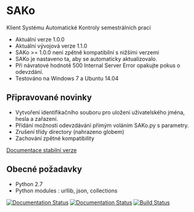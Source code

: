 SAKo
====
Klient Systému Automatické Kontroly semestrálních prací

* Aktuální verze 1.0.0
* Aktuální vývojová verze 1.1.0 
* SAKo >= 1.0.0 není zpětně kompatibilní s nižšími verzemi
* SAKo je nastaveno ta, aby se automaticky aktualizovalo.
* Při návratové hodnotě 500 Internal Server Error opakujte pokus o odevzdání.
* Testováno na Windows 7 a Ubuntu 14.04

 
Připravované novinky 
--------------------
* Vytvoření identifikačního souboru pro uložení uživatelského jména, hesla a zařazení.
* Přidání možnosti odevzdávání přímým voláním SAKo.py s parametry.
* Zrušení třídy directory (nahrazeno globem)
* Zachování zpětné kompatibility

[Documentace stabilní verze](http://sako.readthedocs.org/cs/v1.0.0/)


Obecné požadavky 
----------------
* Python 2.7
* Python modules : urllib, json, collections

[![Documentation Status](https://readthedocs.org/projects/sako/badge/?version=latest)](https://readthedocs.org/projects/sako/?badge=latest)
[![Documentation Status](https://readthedocs.org/projects/sako/badge/?version=v1.0.0)](https://readthedocs.org/projects/sako/?badge=v1.0.0b)
[![Build Status](https://travis-ci.org/neduchal/SAKo.svg?branch=master)](https://travis-ci.org/neduchal/SAKo)







